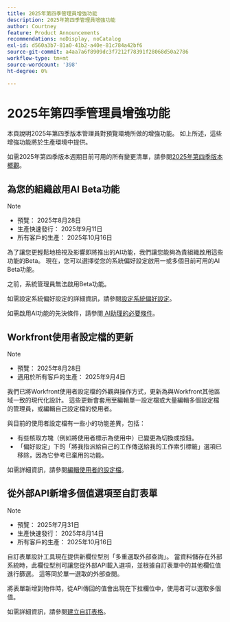 ```yaml
---
title: 2025年第四季管理員增強功能
description: 2025年第四季管理員增強功能
author: Courtney
feature: Product Announcements
recommendations: noDisplay, noCatalog
exl-id: d560a3b7-81a0-41b2-a40e-81c784a42bf6
source-git-commit: a4aa7a6f8909dc3f7212f78391f28068d50a2786
workflow-type: tm+mt
source-wordcount: '398'
ht-degree: 0%

---
```


# 2025年第四季管理員增強功能

本頁說明2025年第四季版本管理員對預覽環境所做的增強功能。 如上所述，這些增強功能將於生產環境中提供。

如需2025年第四季版本週期目前可用的所有變更清單，請參閱[2025年第四季版本概觀](/help/quicksilver/product-announcements/product-releases/25-q4-release-activity/25-q4-release-overview.md)。

## 為您的組織啟用AI Beta功能

>[!NOTE]
>
>* 預覽： 2025年8月28日
>* 生產快速發行： 2025年9月11日
>* 所有客戶的生產： 2025年10月16日

為了讓您更輕鬆地檢視及影響即將推出的AI功能，我們讓您能夠為貴組織啟用這些功能的Beta。 現在，您可以選擇從您的系統偏好設定啟用一或多個目前可用的AI Beta功能。

之前，系統管理員無法啟用Beta功能。

如需設定系統偏好設定的詳細資訊，請參閱[設定系統偏好設定](/help/quicksilver/administration-and-setup/manage-workfront/security/configure-security-preferences.md)。

如需啟用AI功能的先決條件，請參閱[ AI助理的必要條件](/help/quicksilver/workfront-basics/ai-assistant/ai-assistant-overview.md#prerequisites-to-ai-assistant)。

## Workfront使用者設定檔的更新

>[!NOTE]
>
>* 預覽： 2025年8月28日
>* 適用於所有客戶的生產： 2025年9月4日

我們已將Workfront使用者設定檔的外觀與操作方式，更新為與Workfront其他區域一致的現代化設計。 這些更新會套用至編輯單一設定檔或大量編輯多個設定檔的管理員，或編輯自己設定檔的使用者。

與目前的使用者設定檔有一些小的功能差異，包括：

* 有些核取方塊（例如將使用者標示為使用中）已變更為切換或按鈕。
* 「偏好設定」下的「將我指派給自己的工作傳送給我的工作索引標籤」選項已移除，因為它參考已棄用的功能。

如需詳細資訊，請參閱[編輯使用者的設定檔](/help/quicksilver/administration-and-setup/add-users/create-and-manage-users/edit-a-users-profile.md)。

## 從外部API新增多個值選項至自訂表單

>[!NOTE]
>
>* 預覽： 2025年7月31日
>* 生產快速發行： 2025年8月14日
>* 所有客戶的生產： 2025年10月16日

自訂表單設計工具現在提供新欄位型別「多重選取外部查詢」。 當資料儲存在外部系統時，此欄位型別可讓您從外部API載入選項，並根據自訂表單中的其他欄位值進行篩選。 這等同於單一選取的外部查閱。

將表單新增到物件時，從API傳回的值會出現在下拉欄位中，使用者可以選取多個值。

如需詳細資訊，請參閱[建立自訂表格](/help/quicksilver/administration-and-setup/customize-workfront/create-manage-custom-forms/form-designer/design-a-form/design-a-form.md)。
